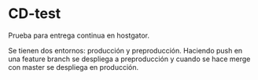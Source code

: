 # CD-test
Prueba para entrega continua en hostgator.

Se tienen dos entornos: producción y preproducción. Haciendo push en una feature branch se despliega a preproducción y cuando se hace merge con master se despliega en producción.
